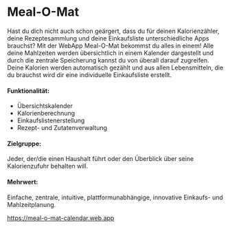 # Meal-O-Mat
Hast du dich nicht auch schon geärgert, dass du für deinen Kalorienzähler, deine Rezeptesammlung und deine 
Einkaufsliste unterschiedliche Apps brauchst? 
Mit der WebApp Meal-O-Mat bekommst du alles in einem! Alle deine Mahlzeiten werden übersichtlich in einem
Kalender dargestellt und durch die zentrale Speicherung kannst du von überall darauf zugreifen.
Deine Kalorien werden automatisch gezählt und aus allen Lebensmitteln, die du brauchst wird dir eine
individuelle Einkaufsliste erstellt.

#### Funktionalität:
 - Übersichtskalender
 - Kalorienberechnung
 - Einkaufslistenerstellung
 - Rezept- und Zutatenverwaltung

#### Zielgruppe:
 Jeder, der/die einen Haushalt führt oder den
 Überblick über seine Kalorienzufuhr behalten will.

#### Mehrwert:
Einfache, zentrale, intuitive, plattformunabhängige, innovative Einkaufs- und Mahlzeitplanung.

https://meal-o-mat-calendar.web.app
